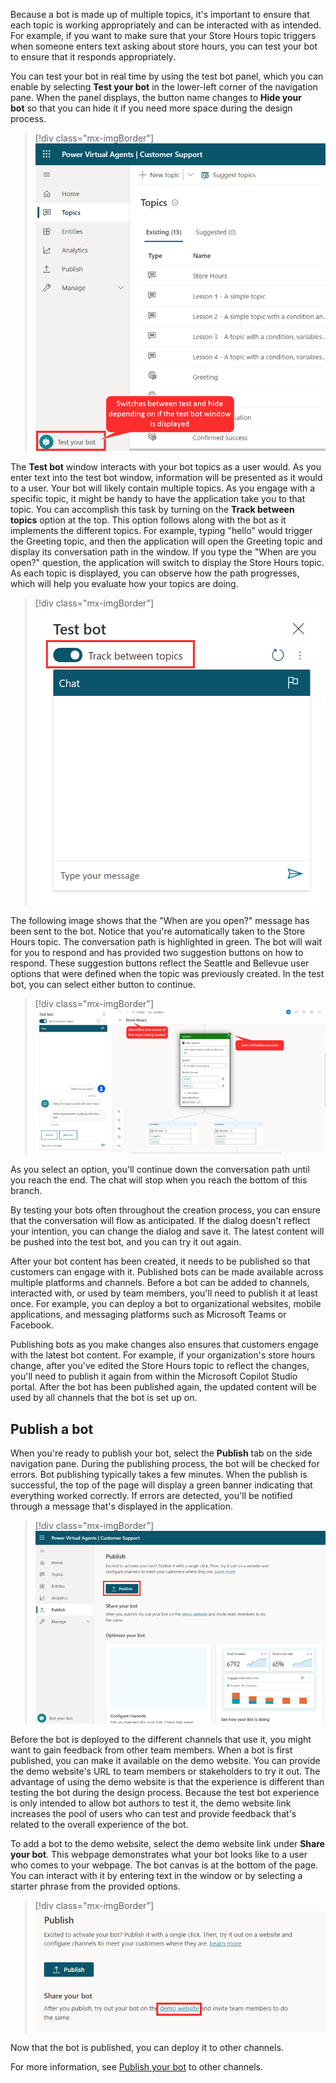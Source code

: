 Because a bot is made up of multiple topics, it's important to ensure that each topic is working appropriately and can be interacted with as intended. For example, if you want to make sure that your Store Hours topic triggers when someone enters text asking about store hours, you can test your bot to ensure that it responds appropriately.

You can test your bot in real time by using the test bot panel, which you can enable by selecting **Test your bot** in the lower-left corner of the navigation pane. When the panel displays, the button name changes to **Hide your bot** so that you can hide it if you need more space during the design process.

> [!div class="mx-imgBorder"]
> ![Screenshot of the Test your bot in real time dialog box.](../media/deploy-test.png)

The **Test bot** window interacts with your bot topics as a user would. As you enter text into the test bot window, information will be presented as it would to a user. Your bot will likely contain multiple topics. As you engage with a specific topic, it might be handy to have the application take you to that topic. You can accomplish this task by turning on the **Track between topics** option at the top. This option follows along with the bot as it implements the different topics. For example, typing "hello" would trigger the Greeting topic, and then the application will open the Greeting topic and display its conversation path in the window. If you type the "When are you open?" question, the application will switch to display the Store Hours topic. As each topic is displayed, you can observe how the path progresses, which will help you evaluate how your topics are doing.

> [!div class="mx-imgBorder"]
> ![Screenshot of the Track between topics option within the test bot window.](../media/deploy-track.png)

The following image shows that the "When are you open?" message has been sent to the bot. Notice that you're automatically taken to the Store Hours topic. The conversation path is highlighted in green. The bot will wait for you to respond and has provided two suggestion buttons on how to respond. These suggestion buttons reflect the Seattle and Bellevue user options that were defined when the topic was previously created. In the test bot, you can select either button to continue.

> [!div class="mx-imgBorder"]
> ![Screenshot of tesing the success of a topic in the test bot window.](../media/deploy-test-window.png)

As you select an option, you'll continue down the conversation path until you reach the end. The chat will stop when you reach the bottom of this branch.

By testing your bots often throughout the creation process, you can ensure that the conversation will flow as anticipated. If the dialog doesn't reflect your intention, you can change the dialog and save it. The latest content will be pushed into the test bot, and you can try it out again.

After your bot content has been created, it needs to be published so that customers can engage with it. Published bots can be made available across multiple platforms and channels. Before a bot can be added to channels, interacted with, or used by team members, you'll need to publish it at least once. For example, you can deploy a bot to organizational websites, mobile applications, and messaging platforms such as Microsoft Teams or Facebook.

Publishing bots as you make changes also ensures that customers engage with the latest bot content. For example, if your organization's store hours change, after you've edited the Store Hours topic to reflect the changes, you'll need to publish it again from within the Microsoft Copilot Studio portal. After the bot has been published again, the updated content will be used by all channels that the bot is set up on.

## Publish a bot

When you're ready to publish your bot, select the **Publish** tab on the side navigation pane. During the publishing process, the bot will be checked for errors. Bot publishing typically takes a few minutes. When the publish is successful, the top of the page will display a green banner indicating that everything worked correctly. If errors are detected, you'll be notified through a message that's displayed in the application.

> [!div class="mx-imgBorder"]
> ![Screenshot of publish a bot details in the side navigation pane.](../media/deploy-publish.png)

Before the bot is deployed to the different channels that use it, you might want to gain feedback from other team members. When a bot is first published, you can make it available on the demo website. You can provide the demo website's URL to team members or stakeholders to try it out. The advantage of using the demo website is that the experience is different than testing the bot during the design process. Because the test bot experience is only intended to allow bot authors to test it, the demo website link increases the pool of users who can test and provide feedback that's related to the overall experience of the bot.

To add a bot to the demo website, select the demo website link under **Share your bot**. This webpage demonstrates what your bot looks like to a user who comes to your webpage. The bot canvas is at the bottom of the page. You can interact with it by entering text in the window or by selecting a starter phrase from the provided options.

> [!div class="mx-imgBorder"]
> ![Screenshot of the option to demo your bot from the Share your bot section.](../media/deploy-demo.png)

Now that the bot is published, you can deploy it to other channels.

For more information, see [Publish your bot](/power-virtual-agents/publication-fundamentals-publish-channels/?azure-portal=true) to other channels.
